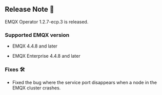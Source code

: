 ## Release Note 🍻

EMQX Operator 1.2.7-ecp.3 is released.

### Supported EMQX version

- EMQX 4.4.8 and later

- EMQX Enterprise 4.4.8 and later

### Fixes 🛠

- Fixed the bug where the service port disappears when a node in the EMQX cluster crashes.
